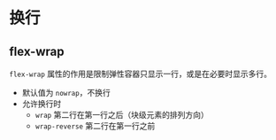 # 换行

## flex-wrap

`flex-wrap` 属性的作用是限制弹性容器只显示一行，或是在必要时显示多行。

- 默认值为 `nowrap`，不换行
- 允许换行时
  - `wrap` 第二行在第一行之后（块级元素的排列方向）
  - `wrap-reverse` 第二行在第一行之前

<Demo name="wrap" />
